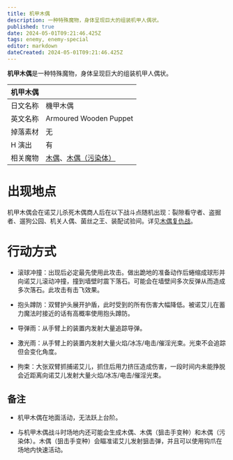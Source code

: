 ```yaml
---
title: 机甲木偶
description: 一种特殊魔物，身体呈现巨大的组装机甲人偶状。
published: true
date: 2024-05-01T09:21:46.425Z
tags: enemy, enemy-special
editor: markdown
dateCreated: 2024-05-01T09:21:46.425Z
---
```


**机甲木偶**是一种特殊魔物，身体呈现巨大的组装机甲人偶状。

<!-- 在这里放置图像 -->

| 机甲木偶 ||
| - | - |
| 日文名称 | <span lang="ja">機甲木偶</span> |
| 英文名称 | Armoured Wooden Puppet |
| 掉落素材 | 无 |
| H 演出 | 有 |
| 相关魔物 | [木偶](/zh/enemy/puppet)、[木偶（污染体）](/zh/enemy/puppet-contaminated) |

# 出现地点

机甲木偶会在诺艾儿杀死木偶商人后在以下战斗点随机出现：裂隙看守者、盗掘者、遛狗公园、机关人偶、菌丝之王、装配试验间。详见[木偶复仇战](/zh/battle-locations/puppet-revenge)。

# 行动方式

- 滚球冲撞：出现后必定最先使用此攻击。做出跪地的准备动作后蜷缩成球形并向诺艾儿滚动冲撞，撞到墙壁时震下落石。可能会在墙壁间多次反弹从而造成多次落石。此攻击有击飞效果。

- 抱头蹲防：双臂护头展开护盾，此时受到的所有伤害大幅降低。被诺艾儿在蓄力魔法时接近的话有高概率使用抱头蹲防。

- 导弹雨：从手臂上的装置内发射大量追踪导弹。

- 激光雨：从手臂上的装置内发射大量火焰/冰冻/电击/催淫光束。光束不会追踪但会变化角度。

- 拘束：大张双臂抓捕诺艾儿，抓住后用力挤压造成伤害，一段时间内未能挣脱会近距离向诺艾儿发射大量火焰/冰冻/电击/催淫光束。

## 备注

- 机甲木偶在地面活动，无法跃上台阶。

- 与机甲木偶战斗时场地内还可能会生成木偶、木偶（狙击手变种）和木偶（污染体）。木偶（狙击手变种）会瞄准诺艾儿发射狙击弹，并且可以使用钩爪在场地内快速活动。
